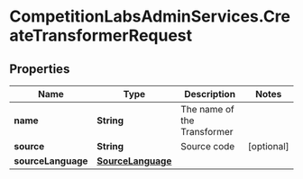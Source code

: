 # CompetitionLabsAdminServices.CreateTransformerRequest

## Properties

Name | Type | Description | Notes
------------ | ------------- | ------------- | -------------
**name** | **String** | The name of the Transformer | 
**source** | **String** | Source code | [optional] 
**sourceLanguage** | [**SourceLanguage**](SourceLanguage.md) |  | 


